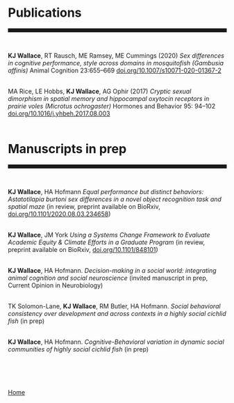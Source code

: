 <body>
		
<div class="container">
<div class="blurb">
	
<h1>Publications</h1>
<hr style="height:9px;color:#84949B"><br>

<b>KJ Wallace</b>, RT Rausch, ME Ramsey, ME Cummings (2020) <i>Sex differences in cognitive performance, style across domains in mosquitofish (Gambusia affinis)</i> Animal Cognition 23:655–669 <a href = "https://doi.org/10.1007/s10071-020-01367-2"> doi.org/10.1007/s10071-020-01367-2 </a> <br><br>

MA Rice, LE Hobbs, <b> KJ Wallace</b>, AG Ophir (2017) <i>Cryptic sexual dimorphism in spatial memory and hippocampal oxytocin receptors in prairie voles (Microtus ochrogaster) </i> Hormones and Behavior 95: 94–102 <a href="https://doi.org/10.1016/j.yhbeh.2017.08.003">doi.org/10.1016/j.yhbeh.2017.08.003</a> <br><br> 


<h1>Manuscripts in prep</h1>
<hr style="height:9px;color:#84949B"><br>


<b>KJ Wallace</b>, HA Hofmann <i> Equal performance but distinct behaviors: Astatotilapia burtoni sex differences in a novel object recognition task and spatial maze </i> (in review, preprint available on BioRxiv, <a href="https://doi.org/10.1101/2020.08.03.234658"> doi.org/10.1101/2020.08.03.234658</a>) <br><br>

<b>KJ Wallace</b>, JM York <i> Using a Systems Change Framework to Evaluate Academic Equity & Climate Efforts in a Graduate Program </i> (in review, preprint available on BioRxiv, <a href="https://doi.org/10.1101/848101"> doi.org/10.1101/848101</a>) <br><br>

<b>KJ Wallace</b>, HA Hofmann. <i>Decision-making in a social world: integrating animal cognition and social neuroscience </i> (invited manuscript in prep, Current Opinion in Neurobiology)<br><br>


TK Solomon-Lane, <b>KJ Wallace</b>, RM Butler, HA Hofmann. <i>Social behavioral consistency over development and across contexts in a highly social cichlid fish</i> (in prep) <br><br>

<b>KJ Wallace</b>, HA Hofmann. <i> Cognitive-Behavioral variation in dynamic social communities of highly social cichlid fish</i> (in prep)<br><br>








<br><br>	
<a href="../">Home</a>
